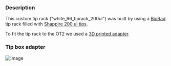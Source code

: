 ### Description

This custom tip rack ("white_96_tiprack_200ul") was built by using a [BioRad](https://www.bio-rad.com/es-es/sku/2239303-standard-pipet-tips-mtp-35-1-200-ul?ID=2239303) tip rack filled with [Shappire 200 ul tips](https://shop.gbo.com/es/spain/products/bioscience/manipulacion-de-liquidos/puntas-de-pipetas-old/pipette-tips-bulk/775350.html?_ga=2.13874871.1877740134.1714050421-2136557820.1714050421).

To fit the tip rack to the OT2 we used a [3D printed adapter](./white_96_tiprack_200ul.stl).

### Tip box adapter

![image](./white_96_tiprack_200ul.png)